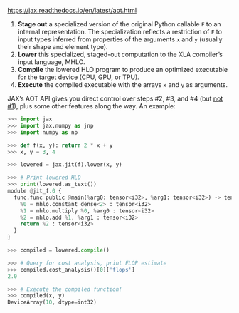 



https://jax.readthedocs.io/en/latest/aot.html





1. **Stage out** a specialized version of the original Python callable `F` to an internal representation. The specialization reflects a restriction of `F` to input types inferred from properties of the arguments `x` and `y` (usually their shape and element type).
2. **Lower** this specialized, staged-out computation to the XLA compiler’s input language, MHLO.
3. **Compile** the lowered HLO program to produce an optimized executable for the target device (CPU, GPU, or TPU).
4. **Execute** the compiled executable with the arrays `x` and `y` as arguments.

JAX’s AOT API gives you direct control over steps #2, #3, and #4 (but [not #1](https://jax.readthedocs.io/en/latest/aot.html#inspecting-staged-out-computations)), plus some other features along the way. An example:

```python
>>> import jax
>>> import jax.numpy as jnp
>>> import numpy as np

>>> def f(x, y): return 2 * x + y
>>> x, y = 3, 4

>>> lowered = jax.jit(f).lower(x, y)

>>> # Print lowered HLO
>>> print(lowered.as_text())
module @jit_f.0 {
  func.func public @main(%arg0: tensor<i32>, %arg1: tensor<i32>) -> tensor<i32> {
    %0 = mhlo.constant dense<2> : tensor<i32>
    %1 = mhlo.multiply %0, %arg0 : tensor<i32>
    %2 = mhlo.add %1, %arg1 : tensor<i32>
    return %2 : tensor<i32>
  }
}

>>> compiled = lowered.compile()

>>> # Query for cost analysis, print FLOP estimate
>>> compiled.cost_analysis()[0]['flops']
2.0

>>> # Execute the compiled function!
>>> compiled(x, y)
DeviceArray(10, dtype=int32)
```